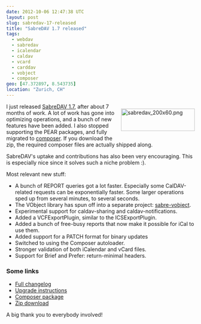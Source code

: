```yaml
---
date: 2012-10-06 12:47:38 UTC
layout: post
slug: sabredav-17-released
title: "SabreDAV 1.7 released"
tags:
  - webdav
  - sabredav
  - icalendar
  - caldav
  - vcard
  - carddav
  - vobject
  - composer
geo: [47.372897, 8.543735]
location: "Zurich, CH"
---
```

<p style="float: right"><img alt="sabredav_200x60.png" src="http://evertpot.com/resources/files/logos/sabredav_200x60.png" width="197" height="60" /></p>

<p>I just released <a href="http://sabre.io/">SabreDAV 1.7</a>, after about 7 months of work. A lot of work has gone into optimizing operations, and a bunch of new features have been added. I also stopped supporting the PEAR packages, and fully migrated to <a href="http://getcomposer.org/">composer</a>. If you download the zip, the required composer files are actually shipped along.</p>

<p>SabreDAV's uptake and contributions has also been very encouraging. This is especially nice since it solves such a niche problem :).</p>

<p>Most relevant new stuff:</p>

<ul>
  <li>A bunch of REPORT queries got a lot faster. Especially some CalDAV-related requests can be exponentially faster. Some larger operations sped up from several minutes, to several seconds.</li>
  <li>The VObject library has spun off into a separate project: <a href="http://sabre.io/vobject/">sabre-vobject</a>.</li>
  <li>Experimental support for caldav-sharing and caldav-notifications.</li>
  <li>Added a VCFExportPlugin, similar to the ICSExportPlugin.</li>
  <li>Added a bunch of free-busy reports that now make it possible for iCal to use them.</li>
  <li>Added support for a PATCH format for binary updates</li>
  <li>Switched to using the Composer autoloader.</li>
  <li>Stronger validation of both iCalendar and vCard files.</li>
  <li>Support for Brief and Prefer: return-minimal headers.</li>
</ul>

<h3>Some links</h3>

<ul>
<li><a href="https://github.com/fruux/sabre-dav/blob/master/ChangeLog">Full changelog</a></li>
<li><a href="http://sabre.io/dav/upgrade/1.6-to-1.7/">Upgrade instructions</a></li>
<li><a href="http://packagist.org/packages/sabre/dav">Composer package</a></li>
<li><a href="https://github.com/fruux/sabre-dav/releases/">Zip download</a></li>
</ul>

<p>A big thank you to everybody involved!</p>
